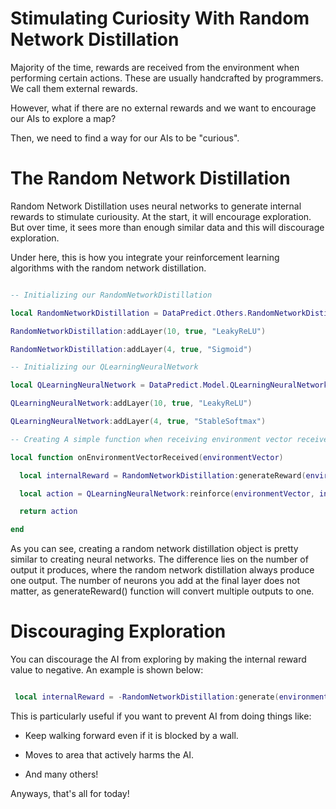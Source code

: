 # Stimulating Curiosity With Random Network Distillation

Majority of the time, rewards are received from the environment when performing certain actions. These are usually handcrafted by programmers. We call them external rewards.

However, what if there are no external rewards and we want to encourage our AIs to explore a map?

Then, we need to find a way for our AIs to be "curious".

# The Random Network Distillation

Random Network Distillation uses neural networks to generate internal rewards to stimulate curiousity. At the start, it will encourage exploration. But over time, it sees more than enough similar data and this will discourage exploration.

Under here, this is how you integrate your reinforcement learning algorithms with the random network distillation.

```lua

-- Initializing our RandomNetworkDistillation

local RandomNetworkDistillation = DataPredict.Others.RandomNetworkDistillation.new()

RandomNetworkDistillation:addLayer(10, true, "LeakyReLU")

RandomNetworkDistillation:addLayer(4, true, "Sigmoid")

-- Initializing our QLearningNeuralNetwork

local QLearningNeuralNetwork = DataPredict.Model.QLearningNeuralNetwork.new()

QLearningNeuralNetwork:addLayer(10, true, "LeakyReLU")

QLearningNeuralNetwork:addLayer(4, true, "StableSoftmax")

-- Creating A simple function when receiving environment vector received.

local function onEnvironmentVectorReceived(environmentVector)

  local internalReward = RandomNetworkDistillation:generateReward(environmentVector)

  local action = QLearningNeuralNetwork:reinforce(environmentVector, internalReward)

  return action

end

```

As you can see, creating a random network distillation object is pretty similar to creating neural networks. The difference lies on the number of output it produces, where the random network distillation always produce one output. The number of neurons you add at the final layer does not matter, as generateReward() function will convert multiple outputs to one.

# Discouraging Exploration

You can discourage the AI from exploring by making the internal reward value to negative. An example is shown below:

```lua

 local internalReward = -RandomNetworkDistillation:generate(environmentVector)

```

This is particularly useful if you want to prevent AI from doing things like:

* Keep walking forward even if it is blocked by a wall.

* Moves to area that actively harms the AI.

* And many others!

Anyways, that's all for today!
